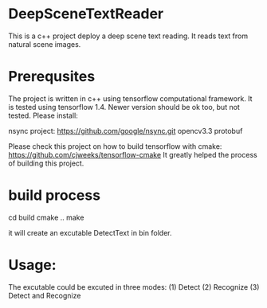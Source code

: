 # DeepSceneTextReader
This is a c++ project deploy a deep scene text reading. It reads text from natural scene images.

# Prerequsites

The project is written in c++ using tensorflow computational framework. It is tested using tensorflow 1.4. Newer version should be ok too, but not tested.
Please install:

nsync project: https://github.com/google/nsync.git
opencv3.3
protobuf

Please check this project on how to build tensorflow with cmake:
https://github.com/cjweeks/tensorflow-cmake
It greatly helped the process of building this project.


# build process

cd build
cmake ..
make

it will create an excutable DetectText in bin folder.

# Usage:
The excutable could be excuted in three modes:  (1) Detect  (2) Recognize  (3) Detect and Recognize


